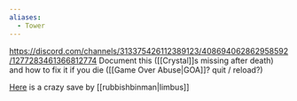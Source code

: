 ```yaml
---
aliases:
  - Tower
---
```

https://discord.com/channels/313375426112389123/408694062862958592/1277283461366812774
Document this ([[Crystal]]s missing after death) and how to fix it if you die ([[Game Over Abuse|GOA]]? quit / reload?)

[Here](https://www.twitch.tv/bsg_marathon/clip/CourageousAcceptableFoxTheTarFu-s24GQO3In_xvlbLB) is a crazy save by [[rubbishbinman|limbus]]